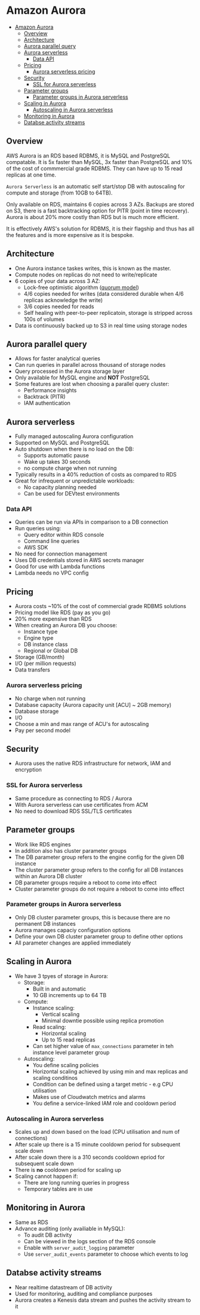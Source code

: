 # Amazon Aurora

- [Amazon Aurora](#amazon-aurora)
  - [Overview](#overview)
  - [Architecture](#architecture)
  - [Aurora parallel query](#aurora-parallel-query)
  - [Aurora serverless](#aurora-serverless)
    - [Data API](#data-api)
  - [Pricing](#pricing)
    - [Aurora serverless pricing](#aurora-serverless-pricing)
  - [Security](#security)
    - [SSL for Aurora serverless](#ssl-for-aurora-serverless)
  - [Parameter groups](#parameter-groups)
    - [Parameter groups in Aurora serverless](#parameter-groups-in-aurora-serverless)
  - [Scaling in Aurora](#scaling-in-aurora)
    - [Autoscaling in Aurora serverless](#autoscaling-in-aurora-serverless)
  - [Monitoring in Aurora](#monitoring-in-aurora)
  - [Databse activity streams](#databse-activity-streams)

## Overview

AWS Aurora is an RDS based RDBMS, it is MySQL and PostgreSQL compatable. It is 5x faster than MySQL, 3x faster than PostgreSQL and 10% of the cost of commmercial grade RDBMS. They can have up to 15 read replicas at one time.

`Aurora Serverless` is an automatic self start/stop DB with autoscaling for compute and storage (from 10GB to 64TB).

Only available on RDS, maintains 6 copies across 3 AZs. Backups are stored on S3, there is a fast backtracking option for PITR (point in time recovery). Aurora is about 20% more costly than RDS but is much more efficient.

It is effectively AWS's solution for RDBMS, it is their flagship and thus has all the features and is more expensive as it is bespoke.

## Architecture

- One Aurora instance taskes writes, this is known as the master.
- Compute nodes on replicas do not need to write/replicate
- 6 copies of your data across 3 AZ:
  - Lock-free optimistic algorithm ([quorum model](https://en.wikipedia.org/wiki/Quorum_(distributed_computing)))
  - 4/6 copies needed for writes (data considered durable when 4/6 replicas acknowledge the write)
  - 3/6 copies needed for reads
  - Self healing with peer-to-peer replicatoin, storage is stripped across 100s of volumes
- Data is continuously backed up to S3 in real time using storage nodes

## Aurora parallel query

- Allows for faster analytical queries
- Can run queries in parallel across thousand of storage nodes
- Query processed in the Aurora storage layer
- Only available for MySQL engine and **NOT** PostgreSQL
- Some features are lost when choosing a parallel query cluster:
  - Performance insights
  - Backtrack (PITR)
  - IAM authentication

## Aurora serverless

- Fully managed autoscaling Aurora configuration
- Supported on MySQL and PostgreSQL
- Auto shutdown when there is no load on the DB:
  - Supports automatic pause
  - Wake up takes 30 seconds
  - no compute charge when not running
- Typically results in a 40% reduction of costs as compared to RDS
- Great for infrequent or unpredictable workloads:
  - No capacity planning needed
  - Can be used for DEVtest environments

### Data API

- Queries can be run via APIs in comparison to a DB connection
- Run queries using:
  - Query editor within RDS console
  - Command line queries
  - AWS SDK
- No need for connection management
- Uses DB credentials stored in AWS secrets manager
- Good for use with Lambda functions
- Lambda needs no VPC config

## Pricing

- Aurora costs ~10% of the cost of commercial grade RDBMS solutions
- Pricing model like RDS (pay as you go)
- 20% more expensive than RDS
- When creating an Aurora DB you choose:
  - Instance type
  - Engine type
  - DB instance class
  - Regional or Global DB
- Storage (GB/month)
- I/O (per million requests)
- Data transfers

### Aurora serverless pricing

- No charge when not running
- Database capacity (Aurora capacity unit [ACU] ~ 2GB memory)
- Database storage
- I/O
- Choose a min and max range of ACU's for autoscaling
- Pay per second model

## Security

- Aurora uses the native RDS infrastructure for network, IAM and encryption

### SSL for Aurora serverless

- Same procedure as connecting to RDS / Aurora
- With Aurora serverless can use certificates from ACM
- No need to download RDS SSL/TLS certificates

## Parameter groups

- Work like RDS engines
- In addition also has cluster parameter groups
- The DB parameter group refers to the engine config for the given DB instance
- The cluster parameter group refers to the config for all DB instances within an Aurora DB cluster
- DB parameter groups require a reboot to come into effect
- Cluster parameter groups do not require a reboot to come into effect

### Parameter groups in Aurora serverless

- Only DB cluster parameter groups, this is because there are no permanent DB instances
- Aurora manages capaciy configuration options
- Define your own DB cluster parameter group to define other options
- All parameter changes are applied immediately

## Scaling in Aurora

- We have 3 tpyes of storage in Aurora:
  - Storage:
    - Built in and automatic
    - 10 GB increments up to 64 TB
  - Compute:
    - Instance scaling:
      - Vertical scaling
      - Minimal downtie possible using replica promotion
    - Read scaling:
      - Horizontal scaling
      - Up to 15 read replicas
    - Can set higher value of `max_connections` parameter in teh instance level parameter group
  - Autoscaling:
    - You define scaling policies
    - Horizontal scaling achieved by using min and max replicas and scaling conditinos
    - Condition can be defined using a target metric - e.g CPU utilisation
    - Makes use of Cloudwatch metrics and alarms
    - You define a service-linked IAM role and cooldown period

### Autoscaling in Aurora serverless

- Scales up and down based on the load (CPU utilisation and num of connections)
- After scale up there is a 15 minute cooldown period for subsequent scale down
- After scale down there is a 310 seconds cooldown epriod for subsequent scale down
- There is **no** cooldown period for scaling up
- Scaling cannot happen if:
  - There are long running queries in progress
  - Temporary tables are in use

## Monitoring in Aurora

- Same as RDS
- Advance auditing (only availiable in MySQL):
  - To audit DB activity
  - Can be viewed in the logs section of the RDS console
  - Enable with `server_audit_logging` parameter
  - Use `server_audit_events` parameter to choose which events to log

## Databse activity streams

- Near realtime datastream of DB activity
- Used for monitoring, auditing and compliance purposes
- Aurora creates a Kenesis data stream and pushes the activity stream to it

